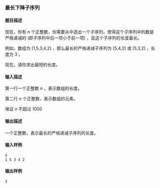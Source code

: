 ### 最长下降子序列

#### 题目描述

现在，你有 $n$ 个正整数，你需要从中选出一个子序列，使得这个子序列中的数是严格递减的 (即子序列中后一项小于前一项) ，且这个子序列的长度最长。

例如，数组为 [1,5,3,4,2] ，那么最长的严格递减子序列为 [5,4,2] 或 [5,3,2] ，长度为 $3$ 。 

现在，请你求出最短的长度。

#### 输入描述

第一行一个正整数 $n$ ，表示数组的长度。

第二行 $n$ 个正整数，表示数组的元素。

保证 $n$ 不超过 $1000$ 

#### 输出描述

一个正整数，表示最长的严格递减子序列的长度。

#### 输入样例

```
5
1 5 3 4 2
```

#### 输出样例

```
3
```
